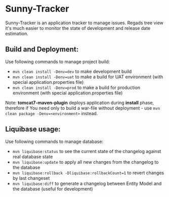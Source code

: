 # Sunny-Tracker
Sunny-Tracker is an application tracker to manage issues. Regads tree view it's much easier to monitor the state of development and release date estimation.

## Build and Deployment:

Use following commands to manage project build:

* `mvn clean install -Denv=dev` to make development build
* `mvn clean install -Denv=uat` to make a build for UAT environment (with special application.properties file)
* `mvn clean install -Denv=prod` to make a build for production environment (with special application.properties file)

Note: **tomcat7-maven-plugin** deploys application during **install** phase, therefore if You need only to build a war-file without deployment - use `mvn clean package -Denv=<environment>` instead.

## Liquibase usage:

Use following commands to manage database:

* `mvn liquibase:status` to see the current state of the changelog against real database state
* `mvn liquibase:update` to apply all new changes from the changelog to the database
* `mvn liquibase:rollback -Dliquibase:rollbackCount=1` to revert changes by last changeset
* `mvn liquibase:diff` to generate a changelog between Entity Model and the database (useful for development)
